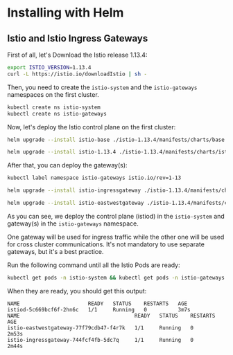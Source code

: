 # Installing with Helm

## Istio and Istio Ingress Gateways

First of all, let's Download the Istio release 1.13.4:
```bash
export ISTIO_VERSION=1.13.4
curl -L https://istio.io/downloadIstio | sh -
```

Then, you need to create the `istio-system` and the `istio-gateways` namespaces on the first cluster.
```bash
kubectl create ns istio-system
kubectl create ns istio-gateways
```

Now, let's deploy the Istio control plane on the first cluster:
```bash
helm upgrade --install istio-base ./istio-1.13.4/manifests/charts/base -n istio-system --set defaultRevision=1-13

helm upgrade --install istio-1.13.4 ./istio-1.13.4/manifests/charts/istio-control/istio-discovery -n istio-system --values istiod-values.yaml
```

After that, you can deploy the gateway(s):
```bash
kubectl label namespace istio-gateways istio.io/rev=1-13

helm upgrade --install istio-ingressgateway ./istio-1.13.4/manifests/charts/gateways/istio-ingress -n istio-gateways --values istio-ingressgateway-values.yaml

helm upgrade --install istio-eastwestgateway ./istio-1.13.4/manifests/charts/gateways/istio-ingress -n istio-gateways --values istio-eastwestgateway-values.yaml
```

As you can see, we deploy the control plane (istiod) in the `istio-system` and gateway(s) in the `istio-gateways` namespace.

One gateway will be used for ingress traffic while the other one will be used for cross cluster communications. It's not mandatory to use separate gateways, but it's a best practice.

Run the following command until all the Istio Pods are ready:
```bash
kubectl get pods -n istio-system && kubectl get pods -n istio-gateways
```

When they are ready, you should get this output:
```
NAME                      READY   STATUS    RESTARTS   AGE
istiod-5c669bcf6f-2hn6c   1/1     Running   0          3m7s
NAME                                     READY   STATUS    RESTARTS   AGE
istio-eastwestgateway-77f79cdb47-f4r7k   1/1     Running   0          2m53s
istio-ingressgateway-744fcf4fb-5dc7q     1/1     Running   0          2m44s
```
